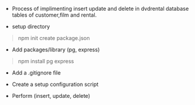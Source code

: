 - Process of implimenting insert update and delete in 
dvdrental database tables of customer,film and rental.

-  setup directory
 > npm init 
 > create package.json

- Add packages/library (pg, express)

> npm install pg express

- Add a .gitignore file

- Create a setup configuration script

- Perform (insert, update, delete)
